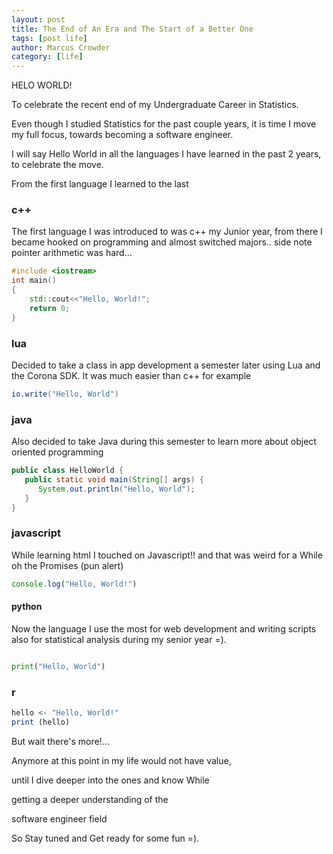 ```yaml
---
layout: post
title: The End of An Era and The Start of a Better One
tags: [post life]
author: Marcus Crowder
category: [life]
---
```


HELO WORLD!

To celebrate the recent end of my Undergraduate Career in Statistics.

Even though I studied Statistics for the past couple years,
it is time I move my full focus,
towards becoming a software engineer.

I will say Hello World in all the languages I have learned in the past 2 years,
to celebrate the move.

From the first language I learned to the last

### c++
The first language I was introduced to was c++ my Junior year,
from there I became hooked on programming and almost switched majors..
side note pointer arithmetic was hard...

```c++
#include <iostream>
int main()
{
    std::cout<<"Hello, World!";
    return 0;
}
```

### lua
Decided to take a class in app development a semester later using Lua
and the Corona SDK. It was much easier than c++ for example

```lua
io.write("Hello, World")
```

### java
Also decided to take Java during this semester to learn more about object
oriented programming

```java
public class HelloWorld {
   public static void main(String[] args) {
      System.out.println("Hello, World");
   }
}   
```

### javascript
While learning html I touched on Javascript!! and that was weird for a While
oh the Promises (pun alert)

```javascript
console.log("Hello, World!")
```

#### python
Now the language I use the most for web development and writing scripts also
for statistical analysis during my senior year =).

```python

print("Hello, World")
```

### r
```r
hello <- "Hello, World!"
print (hello)
```

But wait there's more!...

Anymore at this point in my life would not have value,

until I dive deeper into the ones and know While

getting a deeper understanding of the

software engineer field

So Stay tuned and Get ready for some fun =).
